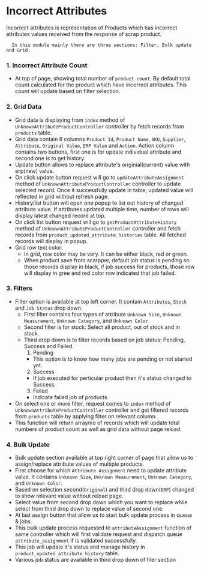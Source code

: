 # Incorrect Attributes 
   Incorrect attributes is representation of Products which has incorrect attributes values received from the response of scrap product.
   
      In this module mainly there are three sections: Filter, Bulk update and Grid.

### 1. Incorrect Attribute Count 
- At top of page, showing total number of `product count`. By default total count calculated for the product which have incorrect attributes. This count will update based on filter selection. 

### 2. Grid Data
- Grid data is displaying from `index` method of `UnknownAttributeProductController` controller by fetch records from `products` table.
- Grid data contain 8 columns `Product Id`, `Product Name`, `SKU`, `Supplier`, `Attribute`, `Original Value`, `ERP Value` and `Action`. Action column contains two buttons, first one is for update individual attribute and second one is to get history. 
- Update button allows to replace attribute's originial(current) value with erp(new) value.
- On click update button request will go to `updateAttributeAssignment` method of `UnknownAttributeProductController` controller to update selected record. Once it successfully update in table, updated value will reflected in grid without refresh page. 
- History/list button will open one popup to list out history of changed attribute value. If attributes updated multiple time, number of rows will display latest changed record at top.
- On click list button request will go to `getProductAttributeHistory` method of `UnknownAttributeProductController` controller and fetch records from `product_updated_attribute_histories` table. All fetched records will display in popup.
- Grid row text color:
   - In grid, row color may be very. It can be either black, red or green. 
   - When product save from scarpper, default job status is pending so those records display in black, if job success for products, those row will display in gree and red color row indicated that job failed.

### 3. Filters 
-  Filter option is available at top left corner. It contain `Attributes`, `Stock` and `Job Status` drop down. 
   - First filter contains four types of attribute `Unknown Size`, `Unknown Measurement`, `Unknown Category`, and `Unknown Color`.
   - Second filter is for stock: Select all product, out of stock and in stock.
   - Third drop down is to filter records based on job status: Pending, Success and Failed.
      1. Pending   
      - This option is to know how many jobs are pending or not started yet.
      2. Success
      - If job executed for perticular product then it's status changed to Success.
      3. Failed   
      - Indicate failed job of products. 
- On select one or more filter, request comes to `index` method of `UnknownAttributeProductController` controller and get filtered records from `products` table by applying filter on relevant column.
- This function will return array/no of records which will update total numbers of product count as well as grid data without page reload.

### 4. Bulk Update
- Bulk update section available at top right corner of page that allow us to assign/replace attribute values of multiple products.
- First choose for which `Attribute Assignment` need to update attribute value. It contains `Unknown Size`, `Unknown Measurement`, `Unknown Category`, and `Unknown Color`.
- Based on selection second(`Original`) and third drop down(`ERP`) changed to show relevant value without reload page. 
- Select value from second drop down which you want to replace while select from third drop down to replace value of second one. 
- At last assign button that allow us to start bulk update process in queue & jobs.
- This bulk update process requested to `attributeAssignment` function of same controller which will first validate request and dispatch queue `attribute_assignment` if is validated successfully.
- This job will update it's status and manage history in `product_updated_attribute_history` table.
- Various job status are available in third drop down of filer section
